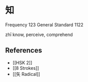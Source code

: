 # 知
Frequency 123
General Standard 1122

zhī
know, perceive, comprehend

## References
- [[HSK 2]]
- [[8 Strokes]]
- [[矢 Radical]]